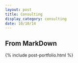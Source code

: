 ```yaml
---
layout: post
title: Consulting
display_category: consulting
date: 10/10/14
---
```

## From MarkDown



{% include post-portfolio.html %}
